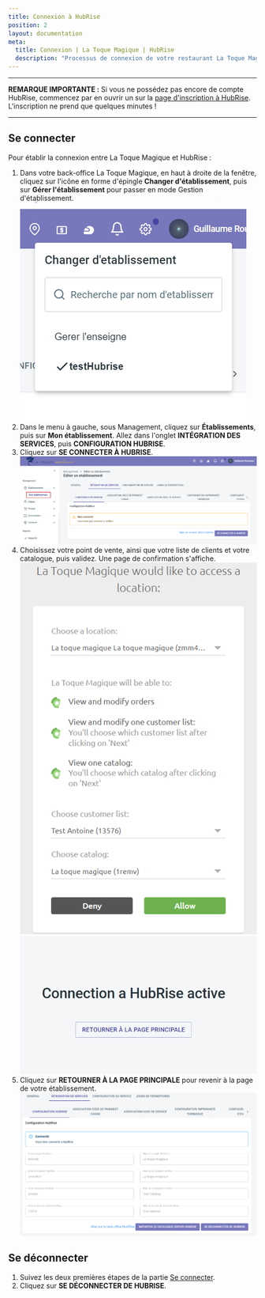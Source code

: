 ```yaml
---
title: Connexion à HubRise
position: 2
layout: documentation
meta:
  title: Connexion | La Toque Magique | HubRise
  description: "Processus de connexion de votre restaurant La Toque Magique à HubRise : liste des éléments à fournir et étapes à suivre pour recevoir vos commandes La Toque Magique dans votre solution d'encaissement."
---
```


---

**REMARQUE IMPORTANTE :** Si vous ne possédez pas encore de compte HubRise, commencez par en ouvrir un sur la [page d'inscription à HubRise](https://manager.hubrise.com/signup). L'inscription ne prend que quelques minutes !

---

## Se connecter

Pour établir la connexion entre La Toque Magique et HubRise :

1. Dans votre back-office La Toque Magique, en haut à droite de la fenêtre, cliquez sur l'icône en forme d'épingle **Changer d'établissement**, puis sur **Gérer l'établissement** pour passer en mode Gestion d'établissement.
   ![Connexion à HubRise - Passer en mode gestion d'établissement](../images/001-fr-passer-gestion-etablissement.png)
2. Dans le menu à gauche, sous Management, cliquez sur **Établissements**, puis sur **Mon établissement**. Allez dans l'onglet **INTÉGRATION DES SERVICES**, puis **CONFIGURATION HUBRISE**.
3. Cliquez sur **SE CONNECTER À HUBRISE**.
   ![Connexion à HubRise - HubRise déconnecté](../images/002-fr-hubrise-deconnecte.png)
4. Choisissez votre point de vente, ainsi que votre liste de clients et votre catalogue, puis validez. Une page de confirmation s'affiche.
   ![Connexion à HubRise - Autorisations HubRise](../images/003-fr-hubrise-autorisation.png)
   ![Connexion à HubRise - Confirmation de connexion](../images/004-fr-hubrise-confirmation-connexion.png)
5. Cliquez sur **RETOURNER À LA PAGE PRINCIPALE** pour revenir à la page de votre établissement.
   ![Connexion à HubRise - HubRise connecté](../images/005-fr-hubrise-connecte.png)

## Se déconnecter

1. Suivez les deux premières étapes de la partie [Se connecter](/apps/la-toque-magique/connexion-hubrise#se-connecter).
2. Cliquez sur **SE DÉCONNECTER DE HUBRISE**.